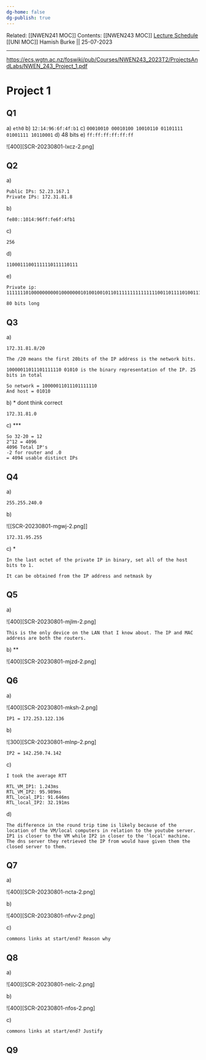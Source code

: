 ```yaml
---
dg-home: false
dg-publish: true
---
```

Related: [[NWEN241 MOC]]
Contents: [[NWEN243 MOC]]
[Lecture Schedule](https://ecs.wgtn.ac.nz/Courses/NWEN243_2023T2/LectureSchedule)
[[UNI MOC]]
Hamish Burke || 25-07-2023
***

<https://ecs.wgtn.ac.nz/foswiki/pub/Courses/NWEN243_2023T2/ProjectsAndLabs/NWEN_243_Project_1.pdf>

# Project 1

## Q1

a) `eth0`
b) `12:14:96:6f:4f:b1`
c) `00010010 00010100 10010110 01101111 01001111 10110001`
d) 48 bits
e) `ff:ff:ff:ff:ff:ff`

![400][SCR-20230801-lxcz-2.png]

## Q2

a)

```
Public IPs: 52.23.167.1    
Private IPs: 172.31.81.8
```

b)

```
fe80::1014:96ff:fe6f:4fb1
```

c)

```
256
```

d)

```
11000111001111110111110111
```

e)

```
Private ip:
11111110100000000001000000010100100101101111111111111110011011110100111110110001

80 bits long
```

## Q3

a)

```
172.31.81.8/20

The /20 means the first 20bits of the IP address is the network bits.

10000011011101111110 01010 is the binary representation of the IP. 25 bits in total

So network = 10000011011101111110
And host = 01010
```

b) * dont think correct

```
172.31.81.0
```

c) ***

```
So 32-20 = 12
2^12 = 4096
4096 Total IP's
-2 for router and .0
= 4094 usable distinct IPs
```

## Q4

a)

```
255.255.240.0
```

b)

![[SCR-20230801-mgwj-2.png]]

```
172.31.95.255
```

c) *

```
In the last octet of the private IP in binary, set all of the host bits to 1.

It can be obtained from the IP address and netmask by
```

## Q5

a)

![400][SCR-20230801-mjlm-2.png]

```
This is the only device on the LAN that I know about. The IP and MAC address are both the routers.
```

b) **

![400][SCR-20230801-mjzd-2.png]

## Q6

a)

![400][SCR-20230801-mksh-2.png]

```
IP1 = 172.253.122.136
```

b)

![300][SCR-20230801-mlnp-2.png]

```
IP2 = 142.250.74.142
```

c)

```
I took the average RTT

RTL_VM_IP1: 1.243ms
RTL_VM_IP2: 95.989ms
RTL_local_IP1: 91.646ms
RTL_local_IP2: 32.191ms
```

d)

```
The difference in the round trip time is likely because of the location of the VM/local computers in relation to the youtube server. IP1 is closer to the VM while IP2 in closer to the 'local' machine. The dns server they retrieved the IP from would have given them the closed server to them.
```

## Q7

a)

![400][SCR-20230801-ncta-2.png]

b)

![400][SCR-20230801-nfvv-2.png]

c)

```
commons links at start/end? Reason why
```

## Q8

a)

![400][SCR-20230801-nelc-2.png]

b)

![400][SCR-20230801-nfos-2.png]

c)

```
commons links at start/end? Justify
```

## Q9

```

```